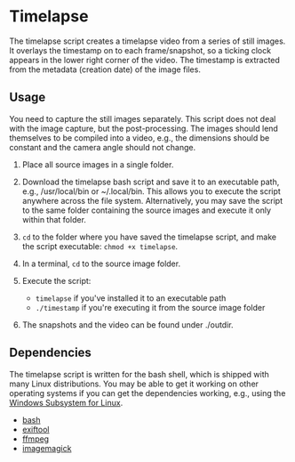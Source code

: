 # Timelapse

The timelapse script creates a timelapse video from a series of still images. It overlays the timestamp on to each frame/snapshot, so a ticking clock appears in the lower right corner of the video. The timestamp is extracted from the metadata (creation date) of the image files.

## Usage

You need to capture the still images separately. This script does not deal with the image capture, but the post-processing. The images should lend themselves to be compiled into a video, e.g., the dimensions should be constant and the camera angle should not change.

1. Place all source images in a single folder.
2. Download the timelapse bash script and save it to an executable path, e.g., /usr/local/bin or ~/.local/bin. This allows you to execute the script anywhere across the file system. Alternatively, you may save the script to the same folder containing the source images and execute it only within that folder.
3. `cd` to the folder where you have saved the timelapse script, and make the script executable: `chmod +x timelapse`.
4. In a terminal, `cd` to the source image folder.
5. Execute the script:

   - `timelapse` if you've installed it to an executable path
   - `./timestamp` if you're executing it from the source image folder
     
6. The snapshots and the video can be found under ./outdir.

## Dependencies

The timelapse script is written for the bash shell, which is shipped with many Linux distributions. You may be able to get it working on other operating systems if you can get the dependencies working, e.g., using the [Windows Subsystem for Linux](https://learn.microsoft.com/en-us/windows/wsl/).

- [bash](https://www.gnu.org/software/bash)
- [exiftool](https://exiftool.org)
- [ffmpeg](https://ffmpeg.org)
- [imagemagick](https://imagemagick.org)
